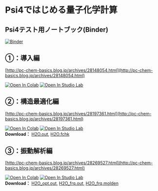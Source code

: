 # Psi4ではじめる量子化学計算  

## Psi4テスト用ノートブック(Binder)  
[![Binder](https://mybinder.org/badge_logo.svg)](https://mybinder.org/v2/gh/RyokoKuga/psi4_tut/main?labpath=test_psi4.ipynb)  

## ①：導入編  
[http://pc-chem-basics.blog.jp/archives/28148054.html](http://pc-chem-basics.blog.jp/archives/28148054.html)  

[![Open In Colab](https://colab.research.google.com/assets/colab-badge.svg)](https://colab.research.google.com/github/RyokoKuga/psi4_tut/blob/main/Psi4_tut_1.ipynb) 
[![Open In Studio Lab](https://studiolab.sagemaker.aws/studiolab.svg)](https://studiolab.sagemaker.aws/import/github/RyokoKuga/psi4_tut/blob/main/Psi4_tut_1.ipynb)

## ②：構造最適化編  
[http://pc-chem-basics.blog.jp/archives/28197361.html](http://pc-chem-basics.blog.jp/archives/28197361.html)  

[![Open In Colab](https://colab.research.google.com/assets/colab-badge.svg)](https://colab.research.google.com/github/RyokoKuga/psi4_tut/blob/main/Psi4_tut_2.ipynb) 
[![Open In Studio Lab](https://studiolab.sagemaker.aws/studiolab.svg)](https://studiolab.sagemaker.aws/import/github/RyokoKuga/psi4_tut/blob/main/Psi4_tut_2.ipynb)  
**Download：** [H2O.out](https://raw.githubusercontent.com/RyokoKuga/psi4_tut/main/Output/H2O.out), [H2O.fchk](https://raw.githubusercontent.com/RyokoKuga/psi4_tut/main/Output/H2O.fchk)  

## ③：振動解析編  
[http://pc-chem-basics.blog.jp/archives/28269527.html](http://pc-chem-basics.blog.jp/archives/28269527.html)  

[![Open In Colab](https://colab.research.google.com/assets/colab-badge.svg)](https://colab.research.google.com/github/RyokoKuga/psi4_tut/blob/main/Psi4_tut_3.ipynb) 
[![Open In Studio Lab](https://studiolab.sagemaker.aws/studiolab.svg)](https://studiolab.sagemaker.aws/import/github/RyokoKuga/psi4_tut/blob/main/Psi4_tut_3.ipynb)  
**Download：** [H2O_opt.out](https://raw.githubusercontent.com/RyokoKuga/psi4_tut/main/Output/H2O_opt.out), [H2O_frq.out](https://raw.githubusercontent.com/RyokoKuga/psi4_tut/main/Output/H2O_frq.out), [H2O_frq.molden](https://raw.githubusercontent.com/RyokoKuga/psi4_tut/main/Output/H2O_frq.molden)  
